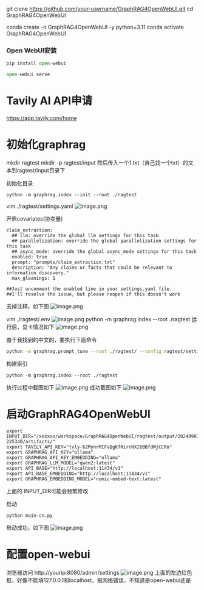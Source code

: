 git clone https://github.com/your-username/GraphRAG4OpenWebUI.git
cd GraphRAG4OpenWebUI

conda create -n GraphRAG4OpenWebUI -y python=3.11
conda activate GraphRAG4OpenWebUI

### Open WebUI安装

```python
pip install open-webui

open-webui serve
```

# Tavily AI API申请 

https://app.tavily.com/home

# 初始化graphrag

mkdir ragtest
mkdir -p ragtest/input
然后传入一个1.txt（自己找一个txt）的文本到ragtest/input目录下

初始化目录
```
python -m graphrag.index --init --root ./ragtest
```


vim ./ragtest/settings.yaml
![image.png](https://gitee.com/hxc8/images9/raw/master/img/202409072243191.png)

开启covariates(协变量)
```shell
claim_extraction:
  ## llm: override the global llm settings for this task
  ## parallelization: override the global parallelization settings for this task
  ## async_mode: override the global async_mode settings for this task
  enabled: true
  prompt: "prompts/claim_extraction.txt"
  description: "Any claims or facts that could be relevant to information discovery."
  max_gleanings: 1

##Just uncomment the enabled line in your settings.yaml file.
##I'll resolve the issue, but please reopen if this doesn't work
```
去掉注释，如下图
![image.png](https://gitee.com/hxc8/images9/raw/master/img/202409072252427.png)

vim ./ragtest/.env
![image.png](https://gitee.com/hxc8/images9/raw/master/img/202409072011805.png)
python -m graphrag.index --root ./ragtest   运行后，显卡情况如下
![image.png](https://gitee.com/hxc8/images9/raw/master/img/202409072012163.png)



由于我找到的中文的，要执行下面命令
```bash
python -m graphrag.prompt_tune --root ./ragtest/ --config ragtest/settings.yaml --no-entity-types
```


构建索引
```
python -m graphrag.index --root ./ragtest
```
执行过程中截图如下
![image.png](https://gitee.com/hxc8/images9/raw/master/img/202409072254006.png)
成功截图如下
![image.png](https://gitee.com/hxc8/images9/raw/master/img/202409072255324.png)


# 启动GraphRAG4OpenWebUI
```
export INPUT_DIR="/xxxxxx/workspace/GraphRAG4OpenWebUI/ragtest/output/20240907-225340/artifacts/"
export TAVILY_API_KEY="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"  
export GRAPHRAG_API_KEY="ollama"
export GRAPHRAG_API_KEY_EMBEDDING="ollama"
export GRAPHRAG_LLM_MODEL="qwen2:latest"
export API_BASE="http://localhost:11434/v1"
export API_BASE_EMBEDDING="http://localhost:11434/v1"
export GRAPHRAG_EMBEDDING_MODEL="nomic-embed-text:latest"
```
上面的 INPUT_DIR可能会频繁修改

启动
```
python main-cn.py
```

启动成功，如下图
![image.png](https://gitee.com/hxc8/images9/raw/master/img/202409072259830.png)

# 配置open-webui

浏览器访问 http://yourip:8080/admin/settings
![image.png](https://gitee.com/hxc8/images9/raw/master/img/202409072310952.png)
上面的左边红色框，好像不能填127.0.0.1和localhost，报网络错误，不知道是open-webui还是